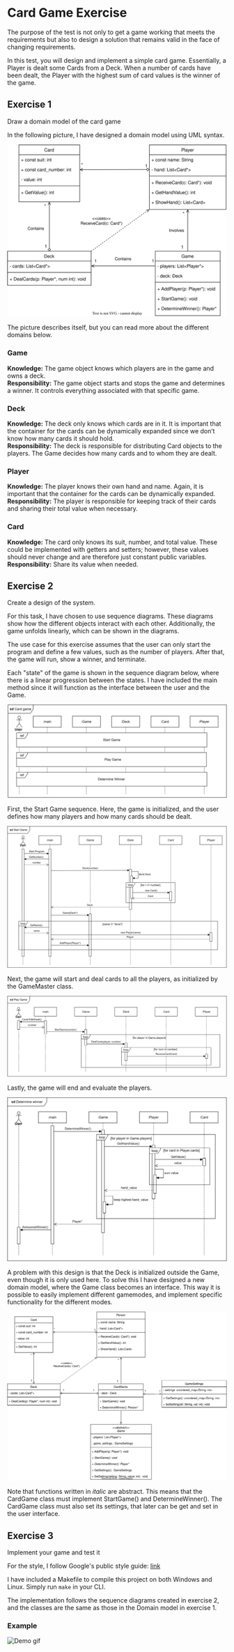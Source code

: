 # Card Game Exercise

The purpose of the test is not only to get a game working that meets the requirements but also to design a solution that remains valid in the face of changing requirements.

In this test, you will design and implement a simple card game. Essentially, a Player is dealt some Cards from a Deck. When a number of cards have been dealt, the Player with the highest sum of card values is the winner of the game.

## Exercise 1
Draw a domain model of the card game

In the following picture, I have designed a domain model using UML syntax.

![Domain model](assets/Domain%20model.drawio.svg)

The picture describes itself, but you can read more about the different domains below.

### Game
**Knowledge:** The game object knows which players are in the game and owns a deck.  
**Responsibility:** The game object starts and stops the game and determines a winner. It controls everything associated with that specific game.

### Deck
**Knowledge:** The deck only knows which cards are in it. It is important that the container for the cards can be dynamically expanded since we don’t know how many cards it should hold.  
**Responsibility:** The deck is responsible for distributing Card objects to the players. The Game decides how many cards and to whom they are dealt.

### Player
**Knowledge:** The player knows their own hand and name. Again, it is important that the container for the cards can be dynamically expanded.  
**Responsibility:** The player is responsible for keeping track of their cards and sharing their total value when necessary.

### Card
**Knowledge:** The card only knows its suit, number, and total value. These could be implemented with getters and setters; however, these values should never change and are therefore just constant public variables.  
**Responsibility:** Share its value when needed.

## Exercise 2
Create a design of the system.

For this task, I have chosen to use sequence diagrams. These diagrams show how the different objects interact with each other. Additionally, the game unfolds linearly, which can be shown in the diagrams.

The use case for this exercise assumes that the user can only start the program and define a few values, such as the number of players. After that, the game will run, show a winner, and terminate.

Each "state" of the game is shown in the sequence diagram below, where there is a linear progression between the states. I have included the main method since it will function as the interface between the user and the Game.

![Referenced sequence diagram](assets/sd%20Card%20Game.drawio.svg)

First, the Start Game sequence. Here, the game is initialized, and the user defines how many players and how many cards should be dealt.

![sd Start Game](assets/sd%20Start%20Game.drawio.svg)

Next, the game will start and deal cards to all the players, as initialized by the GameMaster class.

![sd Play Game](assets/sd%20Play%20Game.drawio.svg)

Lastly, the game will end and evaluate the players.

![sd Determine winner](assets/sd%20Determine%20winner.drawio.svg)

A problem with this design is that the Deck is initialized outside the Game, even though it is only used here. To solve this I have designed a new domain model, where the Game class becomes an interface. This way it is possible to easily implement different gamemodes, and implement specific functionality for the different modes.

![Extended domain model](assets/Extended%20domain%20diagram.drawio.svg)

Note that functions written in *italic* are abstract. This means that the CardGame class must implement StartGame() and DetermineWinner(). The CardGame class must also set its settings, that later can be get and set in the user interface.

## Exercise 3
Implement your game and test it

For the style, I follow Google's public style guide: [link](https://google.github.io/styleguide/cppguide.html)

I have included a Makefile to compile this project on both Windows and Linux. Simply run `make` in your CLI.

The implementation follows the sequence diagrams created in exercise 2, and the classes are the same as those in the Domain model in exercise 1.

### Example 

![Demo gif](assets/Demo.gif)
